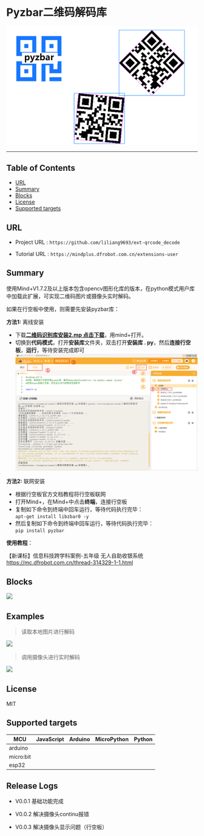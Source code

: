 # Pyzbar二维码解码库


![](./python/_images/featured.png)

---------------------------------------------------------

## Table of Contents

* [URL](#url)
* [Summary](#summary)
* [Blocks](#blocks)
* [License](#license)
* [Supported targets](#Supportedtargets)

## URL
* Project URL : ```https://github.com/liliang9693/ext-qrcode_decode```

* Tutorial URL : ```https://mindplus.dfrobot.com.cn/extensions-user```

    




## Summary
使用Mind+V1.7.2及以上版本包含opencv图形化库的版本，在python模式用户库中加载此扩展，可实现二维码图片或摄像头实时解码。   

如果在行空板中使用，则需要先安装pyzbar库：

**方法1:** 离线安装
- 下载[**二维码识别库安装2.mp 点击下载**](https://gitee.com/liliang9693/ext-qrcode_decode/releases/download/v0.0.2/%E4%BA%8C%E7%BB%B4%E7%A0%81%E8%AF%86%E5%88%AB%E5%BA%93%E5%AE%89%E8%A3%852.mp)，用mind+打开。
- 切换到**代码模式**，打开**安装库**文件夹，双击打开**安装库 . py**，然后**连接行空板**，**运行**，等待安装完成即可
![](./安装库.png)


**方法2:** 联网安装
- 根据行空板官方文档教程将行空板联网
- 打开Mind+，在Mind+中点击**终端**，连接行空板
- 复制如下命令到终端中回车运行，等待代码执行完毕：   
 ```apt-get install libzbar0 -y```
- 然后复制如下命令到终端中回车运行，等待代码执行完毕：   
 ```pip install pyzbar```



**使用教程**：

【新课标】信息科技跨学科案例-五年级 无人自助收银系统   https://mc.dfrobot.com.cn/thread-314329-1-1.html

## Blocks

![](./python/_images/blocks.png)



## Examples
> 读取本地图片进行解码

![](./python/_images/example1.png)

> 调用摄像头进行实时解码

![](./python/_images/example2.png)
## License

MIT

## Supported targets

MCU                | JavaScript    | Arduino   | MicroPython    | Python 
------------------ | :----------: | :----------: | :---------: | -----
arduino        |             |              |             | 
micro:bit        |             |              |             | 
esp32        |             |              |             | 

## Release Logs

* V0.0.1  基础功能完成

* V0.0.2  解决摄像头continu报错

* V0.0.3  解决摄像头显示问题（行空板）
